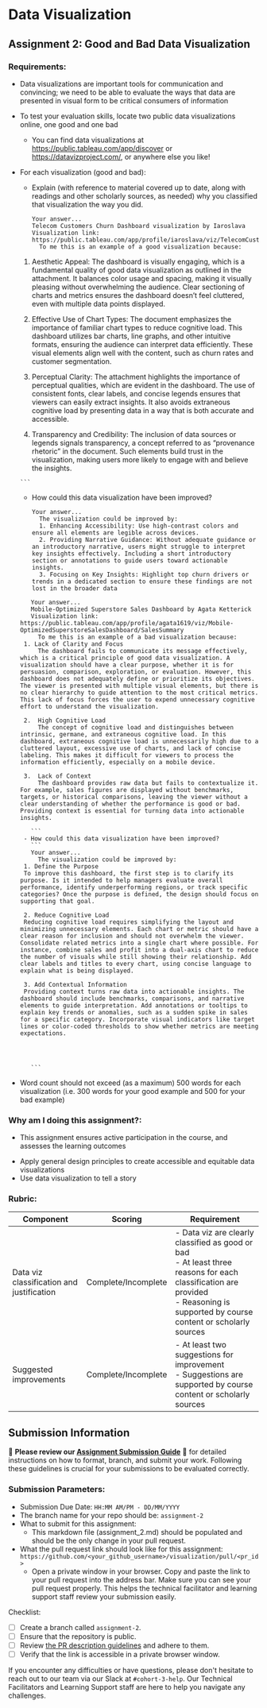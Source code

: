 # Data Visualization

## Assignment 2: Good and Bad Data Visualization

### Requirements:

- Data visualizations are important tools for communication and convincing; we need to be able to evaluate the ways that data are presented in visual form to be critical consumers of information 
- To test your evaluation skills, locate two public data visualizations online, one good and one bad  
    - You can find data visualizations at https://public.tableau.com/app/discover or https://datavizproject.com/, or anywhere else you like! 
- For each visualization (good and bad):  
    - Explain (with reference to material covered up to date, along with readings and other scholarly sources, as needed) why you classified that visualization the way you did.
      ```
      Your answer...
      Telecom Customers Churn Dashboard visualization by Iaroslava
      Visualization link: https://public.tableau.com/app/profile/iaroslava/viz/TelecomCustomersChurnDashboard/OVERVIEW
        To me this is an example of a good visualization because: 
    1. Aesthetic Appeal: The dashboard is visually engaging, which is a fundamental quality of good data visualization as outlined in the attachment. It balances color usage and spacing, making it visually pleasing without overwhelming the audience. Clear sectioning of charts and metrics ensures the dashboard doesn’t feel cluttered, even with multiple data points displayed.

    2. Effective Use of Chart Types: The document emphasizes the importance of familiar chart types to reduce cognitive load. This dashboard utilizes bar charts, line graphs, and other intuitive formats, ensuring the audience can interpret data efficiently. These visual elements align well with the content, such as churn rates and customer segmentation.

    3. Perceptual Clarity: The attachment highlights the importance of perceptual qualities, which are evident in the dashboard. The use of consistent fonts, clear labels, and concise legends ensures that viewers can easily extract insights. It also avoids extraneous cognitive load by presenting data in a way that is both accurate and accessible.

    4. Transparency and Credibility: The inclusion of data sources or legends signals transparency, a concept referred to as “provenance rhetoric” in the document. Such elements build trust in the visualization, making users more likely to engage with and believe the insights.
        



      ```
    - How could this data visualization have been improved?  
      ```
      Your answer...
        The visualization could be improved by: 
        1. Enhancing Accessibility: Use high-contrast colors and ensure all elements are legible across devices.
        2. Providing Narrative Guidance: Without adequate guidance or an introductory narrative, users might struggle to interpret key insights effectively. Including a short introductory section or annotations to guide users toward actionable insights.
        3. Focusing on Key Insights: Highlight top churn drivers or trends in a dedicated section to ensure these findings are not lost in the broader data

   ```
      Your answer...
      Mobile-Optimized Superstore Sales Dashboard by Agata Ketterick
      Visualization link: https://public.tableau.com/app/profile/agata1619/viz/Mobile-OptimizedSuperstoreSalesDashboard/SalesSummary
        To me this is an example of a bad visualization because: 
    1. Lack of Clarity and Focus
        The dashboard fails to communicate its message effectively, which is a critical principle of good data visualization. A visualization should have a clear purpose, whether it is for persuasion, comparison, exploration, or evaluation. However, this dashboard does not adequately define or prioritize its objectives. The viewer is presented with multiple visual elements, but there is no clear hierarchy to guide attention to the most critical metrics. This lack of focus forces the user to expend unnecessary cognitive effort to understand the visualization.

    2.  High Cognitive Load
        The concept of cognitive load and distinguishes between intrinsic, germane, and extraneous cognitive load. In this dashboard, extraneous cognitive load is unnecessarily high due to a cluttered layout, excessive use of charts, and lack of concise labeling. This makes it difficult for viewers to process the information efficiently, especially on a mobile device.

    3.  Lack of Context
        The dashboard provides raw data but fails to contextualize it. For example, sales figures are displayed without benchmarks, targets, or historical comparisons, leaving the viewer without a clear understanding of whether the performance is good or bad. Providing context is essential for turning data into actionable insights.
        
      ```
    - How could this data visualization have been improved?  
      ```
      Your answer...
        The visualization could be improved by: 
    1. Define the Purpose
    To improve this dashboard, the first step is to clarify its purpose. Is it intended to help managers evaluate overall performance, identify underperforming regions, or track specific categories? Once the purpose is defined, the design should focus on supporting that goal.

    2. Reduce Cognitive Load
    Reducing cognitive load requires simplifying the layout and minimizing unnecessary elements. Each chart or metric should have a clear reason for inclusion and should not overwhelm the viewer. Consolidate related metrics into a single chart where possible. For instance, combine sales and profit into a dual-axis chart to reduce the number of visuals while still showing their relationship. Add clear labels and titles to every chart, using concise language to explain what is being displayed.

    3. Add Contextual Information
    Providing context turns raw data into actionable insights. The dashboard should include benchmarks, comparisons, and narrative elements to guide interpretation. Add annotations or tooltips to explain key trends or anomalies, such as a sudden spike in sales for a specific category. Incorporate visual indicators like target lines or color-coded thresholds to show whether metrics are meeting expectations.



      
      ```
- Word count should not exceed (as a maximum) 500 words for each visualization (i.e. 
300 words for your good example and 500 for your bad example)

### Why am I doing this assignment?:

- This assignment ensures active participation in the course, and assesses the learning outcomes
* Apply general design principles to create accessible and equitable data visualizations
* Use data visualization to tell a story

### Rubric:

| Component               | Scoring   | Requirement                                                 |
|-------------------------|-----------|-------------------------------------------------------------|
| Data viz classification and justification | Complete/Incomplete | - Data viz are clearly classified as good or bad<br />- At least three reasons for each classification are provided<br />- Reasoning is supported by course content or scholarly sources |
| Suggested improvements  | Complete/Incomplete | - At least two suggestions for improvement<br />- Suggestions are supported by course content or scholarly sources |

## Submission Information

🚨 **Please review our [Assignment Submission Guide](https://github.com/UofT-DSI/onboarding/blob/main/onboarding_documents/submissions.md)** 🚨 for detailed instructions on how to format, branch, and submit your work. Following these guidelines is crucial for your submissions to be evaluated correctly.

### Submission Parameters:
* Submission Due Date: `HH:MM AM/PM - DD/MM/YYYY`
* The branch name for your repo should be: `assignment-2`
* What to submit for this assignment:
    * This markdown file (assignment_2.md) should be populated and should be the only change in your pull request.
* What the pull request link should look like for this assignment: `https://github.com/<your_github_username>/visualization/pull/<pr_id>`
    * Open a private window in your browser. Copy and paste the link to your pull request into the address bar. Make sure you can see your pull request properly. This helps the technical facilitator and learning support staff review your submission easily.

Checklist:
- [ ] Create a branch called `assignment-2`.
- [ ] Ensure that the repository is public.
- [ ] Review [the PR description guidelines](https://github.com/UofT-DSI/onboarding/blob/main/onboarding_documents/submissions.md#guidelines-for-pull-request-descriptions) and adhere to them.
- [ ] Verify that the link is accessible in a private browser window.

If you encounter any difficulties or have questions, please don't hesitate to reach out to our team via our Slack at `#cohort-3-help`. Our Technical Facilitators and Learning Support staff are here to help you navigate any challenges.
